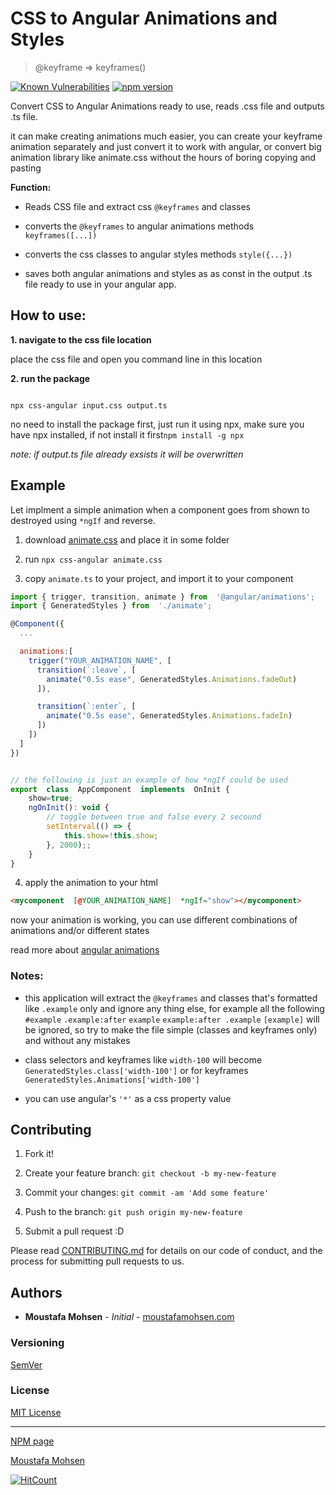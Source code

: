 # CSS to Angular Animations and Styles

> @keyframe => keyframes()

  

[![Known Vulnerabilities](https://snyk.io/test/github/MoustafaMohsen/css-to-angular-animations-and-styles/badge.svg)](https://snyk.io/test/github/MoustafaMohsen/css-to-angular-animations-and-styles) [![npm version](https://badge.fury.io/js/css-angular.svg)](https://www.npmjs.com/package/css-angular)

  

Convert CSS to Angular Animations ready to use, reads .css file and outputs .ts file.

  

it can make creating animations much easier, you can create your keyframe animation separately and just convert it to work with angular, or convert big animation library like animate.css without the hours of boring copying and pasting

  

**Function:**

- Reads CSS file and extract css `@keyframes` and classes

- converts the `@keyframes` to angular animations methods `keyframes([...])`

- converts the css classes to angular styles methods `style({...})`

- saves both angular animations and styles as as const in the output .ts file ready to use in your angular app.

  
  

## How to use:

**1. navigate to the css file location**

place the css file and open you command line in this location

**2. run the package**

```shell

npx css-angular input.css output.ts

```

no need to install the package first, just run it using npx, make sure you have npx installed, if not install it first`npm install -g npx`

*note: if output.ts file already exsists it will be overwritten*

  
  

## Example

Let implment a simple animation when a component goes from shown to destroyed using `*ngIf` and reverse.

1. download [animate.css](https://raw.githubusercontent.com/daneden/animate.css/master/animate.css) and place it in some folder

2. run `npx css-angular animate.css`

  

3. copy `animate.ts` to your project, and import it to your component

```javascript
import { trigger, transition, animate } from  '@angular/animations';
import { GeneratedStyles } from  './animate';

@Component({
  ...

  animations:[
    trigger("YOUR_ANIMATION_NAME", [
      transition(`:leave`, [
        animate("0.5s ease", GeneratedStyles.Animations.fadeOut)
      ]),

      transition(`:enter`, [
        animate("0.5s ease", GeneratedStyles.Animations.fadeIn)
      ])
    ])
  ]
})


// the following is just an example of how *ngIf could be used
export  class  AppComponent  implements  OnInit {
    show=true;
    ngOnInit(): void {
        // toggle between true and false every 2 secound
        setInterval(() => {
            this.show=!this.show;
        }, 2000);;
    }
}
```

4. apply the animation to your html

```html
<mycomponent  [@YOUR_ANIMATION_NAME]  *ngIf="show"></mycomponent>
```

now your animation is working, you can use different combinations of animations and/or different states


read more about [angular animations](https://angular.io/guide/animations)

  
  

### Notes:

- this application will extract the `@keyframes` and classes that's formatted like `.example` only and ignore any thing else, for example all the following `#example`  `.example:after`  `example`  `example:after .example`  `[example]` will be ignored, so try to make the file simple (classes and keyframes only) and without any mistakes

- class selectors and keyframes like `width-100` will become `GeneratedStyles.class['width-100']` or for keyframes `GeneratedStyles.Animations['width-100']`

- you can use angular's `'*'` as a css property value

  
  

## Contributing

  

1. Fork it!

2. Create your feature branch: `git checkout -b my-new-feature`

3. Commit your changes: `git commit -am 'Add some feature'`

4. Push to the branch: `git push origin my-new-feature`

5. Submit a pull request :D

  

Please read [CONTRIBUTING.md](https://github.com/MoustafaMohsen/css-to-angular-animations-and-styles/CONTRIBUTING.md) for details on our code of conduct, and the process for submitting pull requests to us.

  
  

## Authors

*  **Moustafa Mohsen** - *Initial* - [moustafamohsen.com](moustafamohsen.com)



### Versioning

[SemVer](http://semver.org/)


### License

[MIT License](LICENSE.md)


---

[NPM page](https://www.npmjs.com/package/css-angular)

[Moustafa Mohsen](moustafamohsen.com)

  
  

[![HitCount](http://hits.dwyl.io/moustafamohsen/css-to-angular-animations-and-styles.svg)](http://hits.dwyl.io/moustafamohsen/css-to-angular-animations-and-styles)